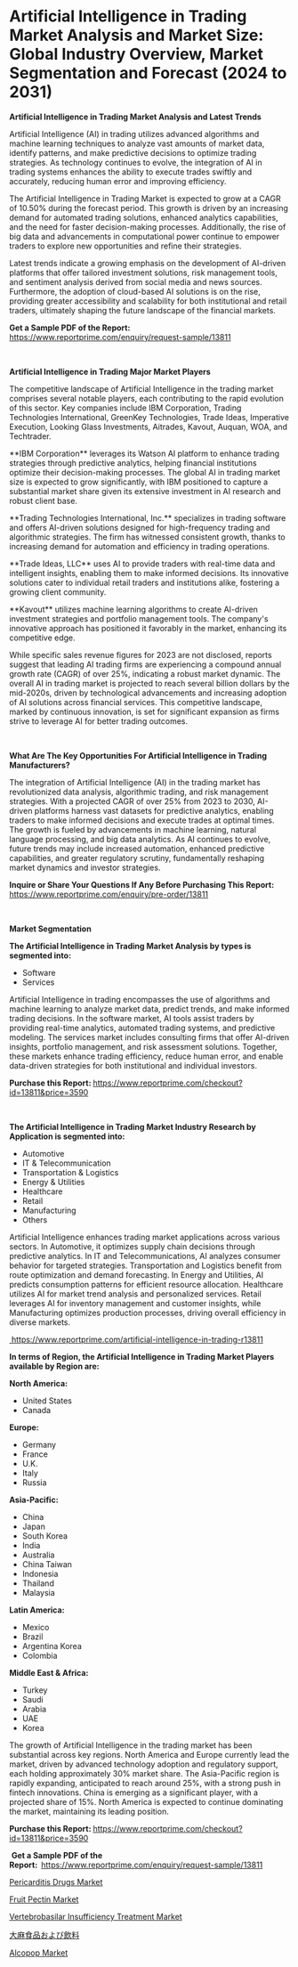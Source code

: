 <p><h1>Artificial Intelligence in Trading Market Analysis and Market Size: Global Industry Overview, Market Segmentation and Forecast (2024 to 2031)</h1></p><p><strong>Artificial Intelligence in Trading Market Analysis and Latest Trends</strong></p>
<p><p>Artificial Intelligence (AI) in trading utilizes advanced algorithms and machine learning techniques to analyze vast amounts of market data, identify patterns, and make predictive decisions to optimize trading strategies. As technology continues to evolve, the integration of AI in trading systems enhances the ability to execute trades swiftly and accurately, reducing human error and improving efficiency.</p><p>The Artificial Intelligence in Trading Market is expected to grow at a CAGR of 10.50% during the forecast period. This growth is driven by an increasing demand for automated trading solutions, enhanced analytics capabilities, and the need for faster decision-making processes. Additionally, the rise of big data and advancements in computational power continue to empower traders to explore new opportunities and refine their strategies.</p><p>Latest trends indicate a growing emphasis on the development of AI-driven platforms that offer tailored investment solutions, risk management tools, and sentiment analysis derived from social media and news sources. Furthermore, the adoption of cloud-based AI solutions is on the rise, providing greater accessibility and scalability for both institutional and retail traders, ultimately shaping the future landscape of the financial markets.</p></p>
<p><strong>Get a Sample PDF of the Report:&nbsp;</strong> <a href="https://www.reportprime.com/enquiry/request-sample/13811">https://www.reportprime.com/enquiry/request-sample/13811</a></p>
<p>&nbsp;</p>
<p><strong>Artificial Intelligence in Trading Major Market Players</strong></p>
<p><p>The competitive landscape of Artificial Intelligence in the trading market comprises several notable players, each contributing to the rapid evolution of this sector. Key companies include IBM Corporation, Trading Technologies International, GreenKey Technologies, Trade Ideas, Imperative Execution, Looking Glass Investments, Aitrades, Kavout, Auquan, WOA, and Techtrader.</p><p>**IBM Corporation** leverages its Watson AI platform to enhance trading strategies through predictive analytics, helping financial institutions optimize their decision-making processes. The global AI in trading market size is expected to grow significantly, with IBM positioned to capture a substantial market share given its extensive investment in AI research and robust client base.</p><p>**Trading Technologies International, Inc.** specializes in trading software and offers AI-driven solutions designed for high-frequency trading and algorithmic strategies. The firm has witnessed consistent growth, thanks to increasing demand for automation and efficiency in trading operations.</p><p>**Trade Ideas, LLC** uses AI to provide traders with real-time data and intelligent insights, enabling them to make informed decisions. Its innovative solutions cater to individual retail traders and institutions alike, fostering a growing client community.</p><p>**Kavout** utilizes machine learning algorithms to create AI-driven investment strategies and portfolio management tools. The company's innovative approach has positioned it favorably in the market, enhancing its competitive edge.</p><p>While specific sales revenue figures for 2023 are not disclosed, reports suggest that leading AI trading firms are experiencing a compound annual growth rate (CAGR) of over 25%, indicating a robust market dynamic. The overall AI in trading market is projected to reach several billion dollars by the mid-2020s, driven by technological advancements and increasing adoption of AI solutions across financial services. This competitive landscape, marked by continuous innovation, is set for significant expansion as firms strive to leverage AI for better trading outcomes.</p></p>
<p>&nbsp;</p>
<p><strong>What Are The Key Opportunities For Artificial Intelligence in Trading Manufacturers?</strong></p>
<p><p>The integration of Artificial Intelligence (AI) in the trading market has revolutionized data analysis, algorithmic trading, and risk management strategies. With a projected CAGR of over 25% from 2023 to 2030, AI-driven platforms harness vast datasets for predictive analytics, enabling traders to make informed decisions and execute trades at optimal times. The growth is fueled by advancements in machine learning, natural language processing, and big data analytics. As AI continues to evolve, future trends may include increased automation, enhanced predictive capabilities, and greater regulatory scrutiny, fundamentally reshaping market dynamics and investor strategies.</p></p>
<p><strong>Inquire or Share Your Questions If Any Before Purchasing This Report:</strong> <a href="https://www.reportprime.com/enquiry/pre-order/13811">https://www.reportprime.com/enquiry/pre-order/13811</a></p>
<p>&nbsp;</p>
<p><strong>Market Segmentation</strong></p>
<p><strong>The Artificial Intelligence in Trading Market Analysis by types is segmented into:</strong></p>
<p><ul><li>Software</li><li>Services</li></ul></p>
<p><p>Artificial Intelligence in trading encompasses the use of algorithms and machine learning to analyze market data, predict trends, and make informed trading decisions. In the software market, AI tools assist traders by providing real-time analytics, automated trading systems, and predictive modeling. The services market includes consulting firms that offer AI-driven insights, portfolio management, and risk assessment solutions. Together, these markets enhance trading efficiency, reduce human error, and enable data-driven strategies for both institutional and individual investors.</p></p>
<p><strong>Purchase this Report:&nbsp;</strong><a href="https://www.reportprime.com/checkout?id=13811&price=3590">https://www.reportprime.com/checkout?id=13811&price=3590</a></p>
<p>&nbsp;</p>
<p><strong>The Artificial Intelligence in Trading Market Industry Research by Application is segmented into:</strong></p>
<p><ul><li>Automotive</li><li>IT & Telecommunication</li><li>Transportation & Logistics</li><li>Energy & Utilities</li><li>Healthcare</li><li>Retail</li><li>Manufacturing</li><li>Others</li></ul></p>
<p><p>Artificial Intelligence enhances trading market applications across various sectors. In Automotive, it optimizes supply chain decisions through predictive analytics. In IT and Telecommunications, AI analyzes consumer behavior for targeted strategies. Transportation and Logistics benefit from route optimization and demand forecasting. In Energy and Utilities, AI predicts consumption patterns for efficient resource allocation. Healthcare utilizes AI for market trend analysis and personalized services. Retail leverages AI for inventory management and customer insights, while Manufacturing optimizes production processes, driving overall efficiency in diverse markets.</p></p>
<p><a href="https://www.reportprime.com/artificial-intelligence-in-trading-r13811">&nbsp;https://www.reportprime.com/artificial-intelligence-in-trading-r13811</a></p>
<p><strong>In terms of Region, the Artificial Intelligence in Trading Market Players available by Region are:</strong></p>
<p>
    <p> <strong> North America: </strong>
        <ul>
            <li>United States</li>
            <li>Canada</li>
        </ul>
        </p> 
    <p> <strong> Europe: </strong>
        <ul>
            <li>Germany</li>
            <li>France</li>
            <li>U.K.</li>
            <li>Italy</li>
            <li>Russia</li>
        </ul>
        </p> 
    <p> <strong> Asia-Pacific: </strong>
        <ul>
            <li>China</li>
            <li>Japan</li>
            <li>South Korea</li>
            <li>India</li>
            <li>Australia</li>
            <li>China Taiwan</li>
            <li>Indonesia</li>
            <li>Thailand</li>
            <li>Malaysia</li>
        </ul>
        </p> 
    <p> <strong> Latin America: </strong>
        <ul>
            <li>Mexico</li>
            <li>Brazil</li>
            <li>Argentina Korea</li>
            <li>Colombia</li>
        </ul>
        </p> 
    <p> <strong> Middle East & Africa: </strong>
        <ul>
            <li>Turkey</li>
            <li>Saudi</li>
            <li>Arabia</li>
            <li>UAE</li>
            <li>Korea</li>
        </ul>
    </p>
    </p>
<p><p>The growth of Artificial Intelligence in the trading market has been substantial across key regions. North America and Europe currently lead the market, driven by advanced technology adoption and regulatory support, each holding approximately 30% market share. The Asia-Pacific region is rapidly expanding, anticipated to reach around 25%, with a strong push in fintech innovations. China is emerging as a significant player, with a projected share of 15%. North America is expected to continue dominating the market, maintaining its leading position.</p></p>
<p><strong>Purchase this Report: </strong><a href="https://www.reportprime.com/checkout?id=13811&price=3590">https://www.reportprime.com/checkout?id=13811&price=3590</a></p>
<p>&nbsp;<strong>Get a Sample PDF of the Report:&nbsp;&nbsp;</strong><a href="https://www.reportprime.com/enquiry/request-sample/13811">https://www.reportprime.com/enquiry/request-sample/13811</a></p>
<p><strong></strong></p>
<p><p><a href="https://github.com/mharielmesa/Market-Research-Report-List-5/blob/main/pericarditis-drugs-market.md">Pericarditis Drugs Market</a></p><p><a href="https://www.linkedin.com/pulse/driving-factors-behind-fruit-pectin-market-trends-applications-c2o1f?trackingId=71xD%2FDC%2BTtCxs6pmHh0XNg%3D%3D">Fruit Pectin Market</a></p><p><a href="https://github.com/jordond5lezama/Market-Research-Report-List-1/blob/main/vertebrobasilar-insufficiency-treatment-market.md">Vertebrobasilar Insufficiency Treatment Market</a></p><p><a href="https://medium.com/@giygjksk10/cannabis-food-and-beverage-market-%E3%81%AE%E3%82%B0%E3%83%AD%E3%83%BC%E3%83%90%E3%83%AB%E5%B8%82%E5%A0%B4%E6%A6%82%E8%A6%81%E3%81%AF-%E4%B8%96%E7%95%8C%E3%81%8A%E3%82%88%E3%81%B3%E4%B8%BB%E8%A6%81%E5%B8%82%E5%A0%B4%E3%81%AB%E3%81%8A%E3%81%91%E3%82%8B%E6%A5%AD%E7%95%8C%E3%81%AB%E5%BD%B1%E9%9F%BF%E3%82%92%E4%B8%8E%E3%81%88%E3%82%8B%E4%B8%BB%E8%A6%81%E3%81%AA%E3%83%88%E3%83%AC%E3%83%B3%E3%83%89%E3%81%AB%E3%81%A4%E3%81%84%E3%81%A6-%E7%8B%AC%E8%87%AA%E3%81%AE%E8%A6%96%E7%82%B9%E3%82%92%E6%8F%90%E4%BE%9B%E3%81%97%E3%81%BE%E3%81%99-0f2aa9152f44">大麻食品および飲料</a></p><p><a href="https://www.linkedin.com/pulse/insights-alcopop-market-share-competitive-landscape-period-from-zindf?trackingId=75FsOY5sQv%2BI8uu2HUeYpA%3D%3D">Alcopop Market</a></p></p>